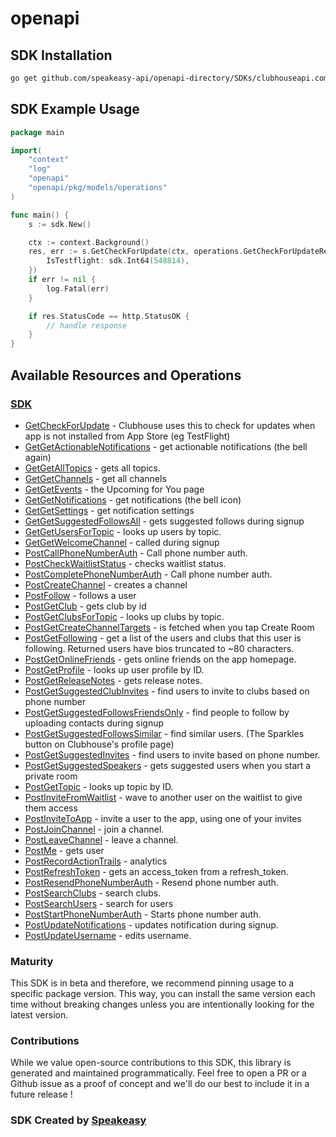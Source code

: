 # openapi

<!-- Start SDK Installation -->
## SDK Installation

```bash
go get github.com/speakeasy-api/openapi-directory/SDKs/clubhouseapi.com/1/go
```
<!-- End SDK Installation -->

## SDK Example Usage
<!-- Start SDK Example Usage -->
```go
package main

import(
	"context"
	"log"
	"openapi"
	"openapi/pkg/models/operations"
)

func main() {
    s := sdk.New()

    ctx := context.Background()
    res, err := s.GetCheckForUpdate(ctx, operations.GetCheckForUpdateRequest{
        IsTestflight: sdk.Int64(548814),
    })
    if err != nil {
        log.Fatal(err)
    }

    if res.StatusCode == http.StatusOK {
        // handle response
    }
}
```
<!-- End SDK Example Usage -->

<!-- Start SDK Available Operations -->
## Available Resources and Operations

### [SDK](docs/sdk/README.md)

* [GetCheckForUpdate](docs/sdk/README.md#getcheckforupdate) - Clubhouse uses this to check for updates when app is not installed from App Store (eg TestFlight)
* [GetGetActionableNotifications](docs/sdk/README.md#getgetactionablenotifications) - get actionable notifications (the bell again)
* [GetGetAllTopics](docs/sdk/README.md#getgetalltopics) - gets all topics.
* [GetGetChannels](docs/sdk/README.md#getgetchannels) - get all channels
* [GetGetEvents](docs/sdk/README.md#getgetevents) - the Upcoming for You page
* [GetGetNotifications](docs/sdk/README.md#getgetnotifications) - get notifications (the bell icon)
* [GetGetSettings](docs/sdk/README.md#getgetsettings) - get notification settings
* [GetGetSuggestedFollowsAll](docs/sdk/README.md#getgetsuggestedfollowsall) - gets suggested follows during signup
* [GetGetUsersForTopic](docs/sdk/README.md#getgetusersfortopic) - looks up users by topic.
* [GetGetWelcomeChannel](docs/sdk/README.md#getgetwelcomechannel) - called during signup
* [PostCallPhoneNumberAuth](docs/sdk/README.md#postcallphonenumberauth) - Call phone number auth.
* [PostCheckWaitlistStatus](docs/sdk/README.md#postcheckwaitliststatus) - checks waitlist status.
* [PostCompletePhoneNumberAuth](docs/sdk/README.md#postcompletephonenumberauth) - Call phone number auth.
* [PostCreateChannel](docs/sdk/README.md#postcreatechannel) - creates a channel
* [PostFollow](docs/sdk/README.md#postfollow) - follows a user
* [PostGetClub](docs/sdk/README.md#postgetclub) - gets club by id
* [PostGetClubsForTopic](docs/sdk/README.md#postgetclubsfortopic) - looks up clubs by topic.
* [PostGetCreateChannelTargets](docs/sdk/README.md#postgetcreatechanneltargets) - is fetched when you tap Create Room
* [PostGetFollowing](docs/sdk/README.md#postgetfollowing) - get a list of the users and clubs that this user is following. Returned users have bios truncated to ~80 characters.
* [PostGetOnlineFriends](docs/sdk/README.md#postgetonlinefriends) - gets online friends on the app homepage.
* [PostGetProfile](docs/sdk/README.md#postgetprofile) - looks up user profile by ID.
* [PostGetReleaseNotes](docs/sdk/README.md#postgetreleasenotes) - gets release notes.
* [PostGetSuggestedClubInvites](docs/sdk/README.md#postgetsuggestedclubinvites) - find users to invite to clubs based on phone number
* [PostGetSuggestedFollowsFriendsOnly](docs/sdk/README.md#postgetsuggestedfollowsfriendsonly) - find people to follow by uploading contacts during signup
* [PostGetSuggestedFollowsSimilar](docs/sdk/README.md#postgetsuggestedfollowssimilar) - find similar users. (The Sparkles button on Clubhouse's profile page)
* [PostGetSuggestedInvites](docs/sdk/README.md#postgetsuggestedinvites) - find users to invite based on phone number.
* [PostGetSuggestedSpeakers](docs/sdk/README.md#postgetsuggestedspeakers) - gets suggested users when you start a private room
* [PostGetTopic](docs/sdk/README.md#postgettopic) - looks up topic by ID.
* [PostInviteFromWaitlist](docs/sdk/README.md#postinvitefromwaitlist) - wave to another user on the waitlist to give them access
* [PostInviteToApp](docs/sdk/README.md#postinvitetoapp) - invite a user to the app, using one of your invites
* [PostJoinChannel](docs/sdk/README.md#postjoinchannel) - join a channel.
* [PostLeaveChannel](docs/sdk/README.md#postleavechannel) - leave a channel.
* [PostMe](docs/sdk/README.md#postme) - gets user
* [PostRecordActionTrails](docs/sdk/README.md#postrecordactiontrails) - analytics
* [PostRefreshToken](docs/sdk/README.md#postrefreshtoken) - gets an access_token from a refresh_token.
* [PostResendPhoneNumberAuth](docs/sdk/README.md#postresendphonenumberauth) - Resend phone number auth.
* [PostSearchClubs](docs/sdk/README.md#postsearchclubs) - search clubs.
* [PostSearchUsers](docs/sdk/README.md#postsearchusers) - search for users
* [PostStartPhoneNumberAuth](docs/sdk/README.md#poststartphonenumberauth) - Starts phone number auth.
* [PostUpdateNotifications](docs/sdk/README.md#postupdatenotifications) - updates notification during signup.
* [PostUpdateUsername](docs/sdk/README.md#postupdateusername) - edits username.
<!-- End SDK Available Operations -->

### Maturity

This SDK is in beta and therefore, we recommend pinning usage to a specific package version.
This way, you can install the same version each time without breaking changes unless you are intentionally
looking for the latest version.

### Contributions

While we value open-source contributions to this SDK, this library is generated and maintained programmatically.
Feel free to open a PR or a Github issue as a proof of concept and we'll do our best to include it in a future release !

### SDK Created by [Speakeasy](https://docs.speakeasyapi.dev/docs/using-speakeasy/client-sdks)
